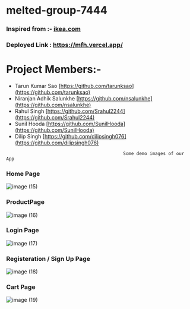 # melted-group-7444

### Inspired from :- [ikea.com](https://www.ikea.com/)


### Deployed Link : https://mfh.vercel.app/

# Project Members:- 
  - Tarun Kumar Sao [https://github.com/tarunksao](https://github.com/tarunksao)
  - Niranjan Adhik Salunkhe [https://github.com/nsalunkhe](https://github.com/nsalunkhe)
  - Rahul Singh [https://github.com/Srahul2244](https://github.com/Srahul2244)
  - Sunil Hooda [https://github.com/SunilHooda](https://github.com/SunilHooda)
  - Dilip Singh [https://github.com/dilipsingh076](https://github.com/dilipsingh076)
  
<!-- #Project Manager
  Rovin Singh -->



                                                Some demo images of our App
### Home Page
![image (15)](https://user-images.githubusercontent.com/101391587/213976997-916b4d2d-1a9b-4173-8e95-c3e48725e890.png)
### ProductPage
![image (16)](https://user-images.githubusercontent.com/101391587/213977005-d0ee9f09-419a-40b7-8b5e-6fef81facf5a.png)
### Login Page
![image (17)](https://user-images.githubusercontent.com/101391587/213977014-b0766f17-7de3-4c6b-a7f1-7399c3842ef1.png)
### Registeration / Sign Up Page
![image (18)](https://user-images.githubusercontent.com/101391587/213977027-3a202a17-f971-4436-a9ce-fb62e1638d83.png)
### Cart Page
![image (19)](https://user-images.githubusercontent.com/101391587/213977032-15d7e229-9a23-4f59-878c-f06497e05b08.png)
